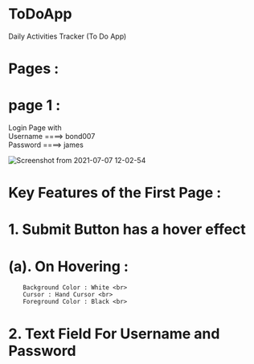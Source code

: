# ToDoApp

Daily Activities Tracker (To Do App)

 # Pages :  
   # page 1 :
   Login Page with <br>
    Username ====> bond007 <br>
    Password ====> james <br>
    

![Screenshot from 2021-07-07 12-02-54](https://user-images.githubusercontent.com/67573209/124711233-71b91c80-df1b-11eb-959e-19961ab93d3a.png)



# Key Features of the First Page :
# 1. Submit Button has a hover effect <br>
   # (a). On Hovering : <br>
        Background Color : White <br>
        Cursor : Hand Cursor <br>
        Foreground Color : Black <br>
# 2. Text Field For Username and Password
